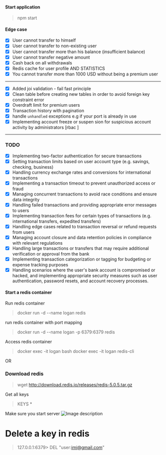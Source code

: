 #### Start application

> npm start

#### Edge case

- [x] User cannot transfer to himself
- [x] User cannot transfer to non-existing user
- [x] User cannot transfer more than his balance (insufficient balance)
- [x] User cannot transfer negative amount
- [x] Cash back on all withdrawals
- [x] Redis cache for user profile AND STATISTICS
- [x] You cannot transfer more than 1000 USD without being a premium user

---

- [x] Added joi validation - fail fast principle
- [x] Clean table before creating new tables in order to avoid foreign key constraint error
- [x] Overdraft limit for premium users
- [x] Transaction history with pagination
- [x] handle `unhandled` exceptions e.g if your port is already in use
- [x] Implementing account freeze or suspen sion for suspicious account activity by administrators [rbac ]

---

### TODO

- [x] Implementing two-factor authentication for secure transactions
- [x] Setting transaction limits based on user account type (e.g. savings, checking, business)
- [x] Handling currency exchange rates and conversions for international transactions
- [x] Implementing a transaction timeout to prevent unauthorized access or fraud
- [x] Managing concurrent transactions to avoid race conditions and ensure data integrity
- [x] Handling failed transactions and providing appropriate error messages to users
- [x] Implementing transaction fees for certain types of transactions (e.g. international transfers, expedited transfers)
- [x] Handling edge cases related to transaction reversal or refund requests from users
- [x] Managing account closure and data retention policies in compliance with relevant regulations
- [x] Handling large transactions or transfers that may require additional verification or approval from the bank
- [x] Implementing transaction categorization or tagging for budgeting or expense tracking purposes
- [x] Handling scenarios where the user's bank account is compromised or hacked, and implementing appropriate security measures such as user authentication, password resets, and account recovery processes.

<!-- localhost:8000/api/users/history?page=2&limit=2 -->
<!-- localhost:8000/api/users/history -->

#### Start a redis container

Run redis container

> docker run -d --name logan redis

run redis container with port mapping

> docker run -d --name logan -p 6379:6379 redis

Access redis container

> docker exec -it logan bash
> docker exec -it logan redis-cli

OR

### Download redis

> wget http://download.redis.io/releases/redis-5.0.5.tar.gz

Get all keys

> KEYS \*

Make sure you start server
![Image description](https://dev-to-uploads.s3.amazonaws.com/uploads/articles/3pd5hhpuz013p2xjs8v0.png)

# Delete a key in redis

> 127.0.0.1:6379> DEL "user:imi@gmail.com"

